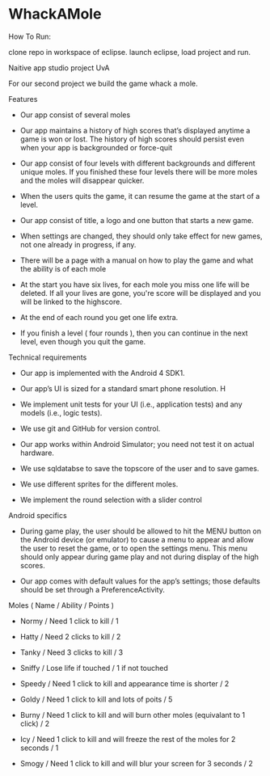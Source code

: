 WhackAMole
==========

How To Run:

clone repo in workspace of eclipse.
launch eclipse, load project and run.

Naitive app studio project UvA

For our second project we build the game whack a mole.

Features

- Our app consist of several moles

- Our app maintains a history of high scores that’s displayed anytime a game is won or lost. The history of high scores should persist even when your app is backgrounded or force-quit

- Our app consist of four levels with different backgrounds and different unique moles. If you finished these four levels there will be more moles and the moles will disappear quicker.

- When the users quits the game, it can resume the game at the start of a level.

- Our app consist of title, a logo and one button that starts a new game.

- When settings are changed, they should only take effect for new games, not one already in progress, if any.

- There will be a page with a manual on how to play the game and what the ability is of each mole

- At the start you have six lives, for each mole you miss one life will be deleted. If all your lives are gone, you're score will be displayed and you will be linked to the highscore.

- At the end of each round you get one life extra.

- If you finish a level ( four rounds ), then you can continue in the next level, even though you quit the game.

Technical requirements

- Our app is implemented with the Android 4 SDK1.

- Our app’s UI is sized for a standard smart phone resolution. H

- We implement unit tests for your UI (i.e., application tests) and any models (i.e., logic tests).

- We use git and GitHub for version control.

- Our app works within Android Simulator; you need not test it on actual hardware.

- We use sqldatabse to save the topscore of the user and to save games.

- We use different sprites for the different moles.

- We implement the round selection with a slider control


Android specifics

- During game play, the user should be allowed to hit the MENU button on the Android device (or emulator) to cause a menu to appear and allow the user to reset the game, or to open the settings menu. This menu should only appear during game play and not during display of the high scores.

- Our app comes with default values for the app’s settings; those defaults should be set through a PreferenceActivity.


Moles ( Name / Ability / Points )

- Normy / Need 1 click to kill / 1

- Hatty / Need 2 clicks to kill / 2

- Tanky / Need 3 clicks to kill / 3

- Sniffy / Lose life if touched / 1 if not touched

- Speedy / Need 1 click to kill and appearance time is shorter / 2

- Goldy / Need 1 click to kill and lots of poits / 5

- Burny / Need 1 click to kill and will burn other moles (equivalant to 1 click) / 2

- Icy / Need 1 click to kill and will freeze the rest of the moles for 2 seconds / 1

- Smogy / Need 1 click to kill and will blur your screen for 3 seconds / 2






